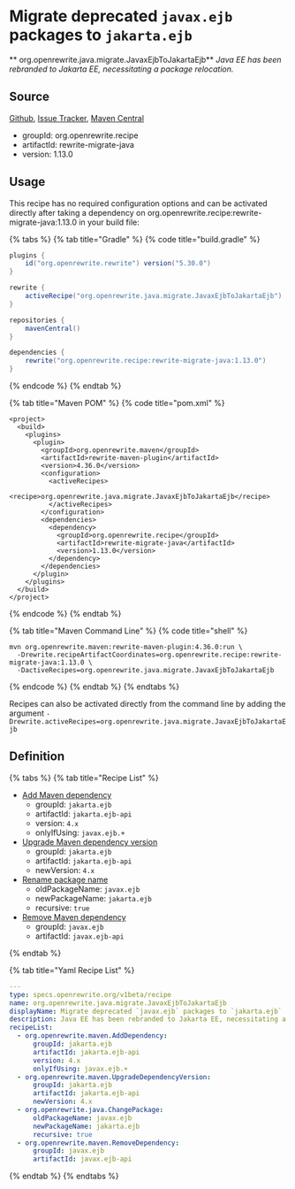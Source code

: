 # Migrate deprecated `javax.ejb` packages to `jakarta.ejb`

** org.openrewrite.java.migrate.JavaxEjbToJakartaEjb**
_Java EE has been rebranded to Jakarta EE, necessitating a package relocation._

## Source

[Github](https://github.com/openrewrite/rewrite-migrate-java), [Issue Tracker](https://github.com/openrewrite/rewrite-migrate-java/issues), [Maven Central](https://search.maven.org/artifact/org.openrewrite.recipe/rewrite-migrate-java/1.13.0/jar)

* groupId: org.openrewrite.recipe
* artifactId: rewrite-migrate-java
* version: 1.13.0


## Usage

This recipe has no required configuration options and can be activated directly after taking a dependency on org.openrewrite.recipe:rewrite-migrate-java:1.13.0 in your build file:

{% tabs %}
{% tab title="Gradle" %}
{% code title="build.gradle" %}
```groovy
plugins {
    id("org.openrewrite.rewrite") version("5.30.0")
}

rewrite {
    activeRecipe("org.openrewrite.java.migrate.JavaxEjbToJakartaEjb")
}

repositories {
    mavenCentral()
}

dependencies {
    rewrite("org.openrewrite.recipe:rewrite-migrate-java:1.13.0")
}
```
{% endcode %}
{% endtab %}

{% tab title="Maven POM" %}
{% code title="pom.xml" %}
```markup
<project>
  <build>
    <plugins>
      <plugin>
        <groupId>org.openrewrite.maven</groupId>
        <artifactId>rewrite-maven-plugin</artifactId>
        <version>4.36.0</version>
        <configuration>
          <activeRecipes>
            <recipe>org.openrewrite.java.migrate.JavaxEjbToJakartaEjb</recipe>
          </activeRecipes>
        </configuration>
        <dependencies>
          <dependency>
            <groupId>org.openrewrite.recipe</groupId>
            <artifactId>rewrite-migrate-java</artifactId>
            <version>1.13.0</version>
          </dependency>
        </dependencies>
      </plugin>
    </plugins>
  </build>
</project>
```
{% endcode %}
{% endtab %}

{% tab title="Maven Command Line" %}
{% code title="shell" %}
```shell
mvn org.openrewrite.maven:rewrite-maven-plugin:4.36.0:run \
  -Drewrite.recipeArtifactCoordinates=org.openrewrite.recipe:rewrite-migrate-java:1.13.0 \
  -DactiveRecipes=org.openrewrite.java.migrate.JavaxEjbToJakartaEjb
```
{% endcode %}
{% endtab %}
{% endtabs %}

Recipes can also be activated directly from the command line by adding the argument `-Drewrite.activeRecipes=org.openrewrite.java.migrate.JavaxEjbToJakartaEjb`

## Definition

{% tabs %}
{% tab title="Recipe List" %}
* [Add Maven dependency](../../maven/adddependency.md)
  * groupId: `jakarta.ejb`
  * artifactId: `jakarta.ejb-api`
  * version: `4.x`
  * onlyIfUsing: `javax.ejb.+`
* [Upgrade Maven dependency version](../../maven/upgradedependencyversion.md)
  * groupId: `jakarta.ejb`
  * artifactId: `jakarta.ejb-api`
  * newVersion: `4.x`
* [Rename package name](../../java/changepackage.md)
  * oldPackageName: `javax.ejb`
  * newPackageName: `jakarta.ejb`
  * recursive: `true`
* [Remove Maven dependency](../../maven/removedependency.md)
  * groupId: `javax.ejb`
  * artifactId: `javax.ejb-api`

{% endtab %}

{% tab title="Yaml Recipe List" %}
```yaml
---
type: specs.openrewrite.org/v1beta/recipe
name: org.openrewrite.java.migrate.JavaxEjbToJakartaEjb
displayName: Migrate deprecated `javax.ejb` packages to `jakarta.ejb`
description: Java EE has been rebranded to Jakarta EE, necessitating a package relocation.
recipeList:
  - org.openrewrite.maven.AddDependency:
      groupId: jakarta.ejb
      artifactId: jakarta.ejb-api
      version: 4.x
      onlyIfUsing: javax.ejb.+
  - org.openrewrite.maven.UpgradeDependencyVersion:
      groupId: jakarta.ejb
      artifactId: jakarta.ejb-api
      newVersion: 4.x
  - org.openrewrite.java.ChangePackage:
      oldPackageName: javax.ejb
      newPackageName: jakarta.ejb
      recursive: true
  - org.openrewrite.maven.RemoveDependency:
      groupId: javax.ejb
      artifactId: javax.ejb-api

```
{% endtab %}
{% endtabs %}

